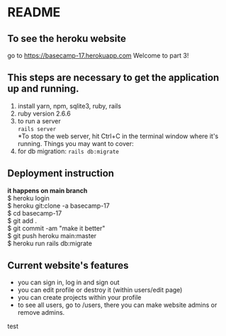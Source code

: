 # README

## To see the heroku website

go to https://basecamp-17.herokuapp.com
Welcome to part 3!

## This steps are necessary to get the application up and running.

1. install yarn, npm, sqlite3, ruby, rails
2. ruby version 2.6.6
3. to run a server  
   `rails server`  
   \*To stop the web server, hit Ctrl+C in the terminal window where it's running.
   Things you may want to cover:
4. for db migration: `rails db:migrate`

## Deployment instruction

**it happens on main branch**  
$ heroku login  
$ heroku git:clone -a basecamp-17  
$ cd basecamp-17  
$ git add .  
$ git commit -am "make it better"  
$ git push heroku main:master  
$ heroku run rails db:migrate

## Current website's features

- you can sign in, log in and sign out
- you can edit profile or destroy it (within users/edit page)
- you can create projects within your profile
- to see all users, go to /users, there you can make website admins or remove admins.

test
